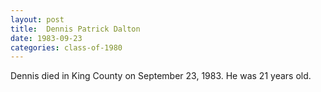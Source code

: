 ```yaml
---
layout: post
title:  Dennis Patrick Dalton
date: 1983-09-23
categories: class-of-1980
---
```

Dennis died in King County on September 23, 1983.  He was 21 years old.
